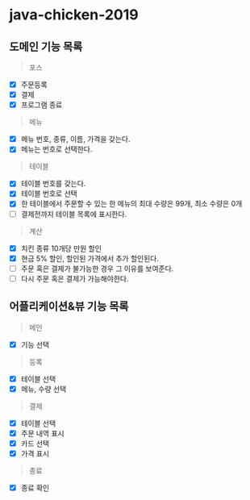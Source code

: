 # java-chicken-2019

## 도메인 기능 목록
 > 포스
 - [X] 주문등록
 - [X] 결제
 - [X] 프로그램 종료
 > 메뉴
 - [X] 메뉴 번호, 종류, 이름, 가격을 갖는다.
 - [X] 메뉴는 번호로 선택한다.
 > 테이블
 - [X] 테이블 번호를 갖는다.
 - [X] 테이블 번호로 선택
 - [X] 한 테이블에서 주문할 수 있는 한 메뉴의 최대 수량은 99개, 최소 수량은 0개
 - [ ] 결제전까지 테이블 목록에 표시한다.
 > 계산
 - [X] 치킨 종류 10개당 만원 할인
 - [X] 현금 5% 할인, 할인된 가격에서 추가 할인된다.
 - [ ] 주문 혹은 결제가 불가능한 경우 그 이유를 보여준다.
 - [ ] 다시 주문 혹은 결제가 가능해야한다.
 
## 어플리케이션&뷰 기능 목록
 > 메인
 - [X] 기능 선택
 > 등록
 - [X] 테이블 선택
 - [X] 메뉴, 수량 선택
 > 결제
 - [X] 테이블 선택
 - [X] 주문 내역 표시
 - [X] 카드 선택
 - [X] 가격 표시
 > 종료
 - [X] 종료 확인
